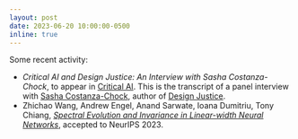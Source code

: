 ```yaml
---
layout: post
date: 2023-06-20 10:00:00-0500
inline: true
---
```


Some recent activity:

* *Critical AI and Design Justice: An Interview with Sasha Costanza-Chock*, to appear in [Critical AI](https://www.dukeupress.edu/critical-ai). This is the transcript of a panel interview with [Sasha Costanza-Chock](https://www.schock.cc/), author of [Design Justice](https://designjustice.mitpress.mit.edu/).
* Zhichao Wang, Andrew Engel, Anand Sarwate, Ioana Dumitriu, Tony Chiang, [*Spectral Evolution and Invariance in Linear-width Neural Networks*](https://openreview.net/forum?id=gpqBGyKeKH), accepted to NeurIPS 2023.
